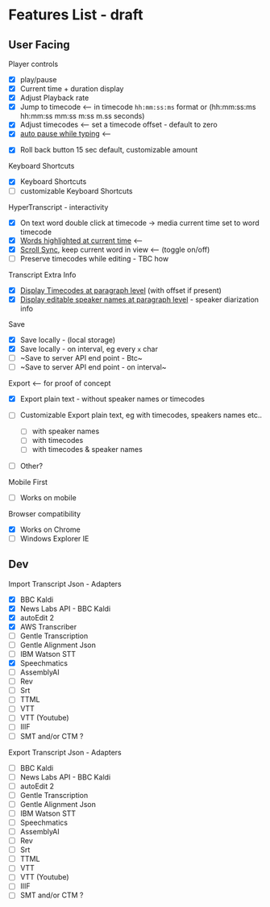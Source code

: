 # Features List - draft

## User Facing

Player controls
- [x] play/pause  
- [x] Current time + duration display
- [X] Adjust Playback rate 
- [x] Jump to timecode <—  in timecode `hh:mm:ss:ms` format or (hh:mm:ss:ms hh:mm:ss mm:ss m:ss m.ss seconds)
- [x] Adjust timecodes <— set a timecode offset - default to zero  
- [x] [auto pause while typing](https://github.com/bbc/react-transcript-editor/issues/19) <-- 

<!-- - [ ] UI Turn off video preview (toggle on/off) -->
- [x] Roll back button 15 sec default, customizable amount 

Keyboard Shortcuts 
- [X] Keyboard Shortcuts 
- [ ] customizable Keyboard Shortcuts 

HyperTranscript - interactivity 
- [x] On text word double click at timecode -> media current time set to word timecode
- [x] [Words highlighted at current time](https://github.com/bbc/react-transcript-editor/issues/25) <— 
- [x] [Scroll Sync](https://github.com/bbc/react-transcript-editor/issues/34), keep current word in view <—  (toggle on/off) 
- [ ] Preserve timecodes while editing - TBC how

Transcript Extra Info
- [x] [Display Timecodes at paragraph level](https://github.com/bbc/react-transcript-editor/issues/26) (with offset if present)
- [x] [Display editable speaker names at paragraph level](https://github.com/bbc/react-transcript-editor/issues/26) - speaker diarization info 

Save
- [x] Save locally - (local storage)
- [x] Save locally - on interval, eg every `x` char 
- [ ] ~Save to server API end point - Btc~
- [ ] ~Save to server API end point - on interval~ 

Export <-- for proof of concept
- [X] Export plain text - without speaker names or timecodes
- [ ] Customizable Export plain text, eg with timecodes, speakers names etc..
    - [ ] with speaker names 
    - [ ] with timecodes
    - [ ] with timecodes & speaker names
- [ ] Other?


Mobile First
- [ ] Works on mobile 

Browser compatibility
- [X] Works on Chrome
- [ ] Windows Explorer IE

## Dev 

Import Transcript Json - Adapters 
- [x] BBC Kaldi 
- [x] News Labs API - BBC Kaldi
- [x] autoEdit 2
- [x] AWS Transcriber
- [ ] Gentle Transcription 
- [ ] Gentle Alignment Json
- [ ] IBM Watson STT
- [X] Speechmatics
- [ ] AssemblyAI
- [ ] Rev
- [ ] Srt
- [ ] TTML
- [ ] VTT
- [ ] VTT (Youtube)
- [ ] IIIF 
- [ ] SMT and/or CTM ?<!-- SCLite -->

Export Transcript Json - Adapters 
- [ ] BBC Kaldi 
- [ ] News Labs API - BBC Kaldi
- [ ] autoEdit 2
- [ ] Gentle Transcription 
- [ ] Gentle Alignment Json
- [ ] IBM Watson STT
- [ ] Speechmatics
- [ ] AssemblyAI
- [ ] Rev
- [ ] Srt
- [ ] TTML
- [ ] VTT
- [ ] VTT (Youtube)
- [ ] IIIF 
- [ ] SMT and/or CTM ?

<!-- add Instructions on how to create adapters  -->

